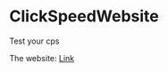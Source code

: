 # ClickSpeedWebsite
Test your cps

The website: [Link](https://newbcrescent.github.io/WatsonvilleIvyLeagueProject/)

